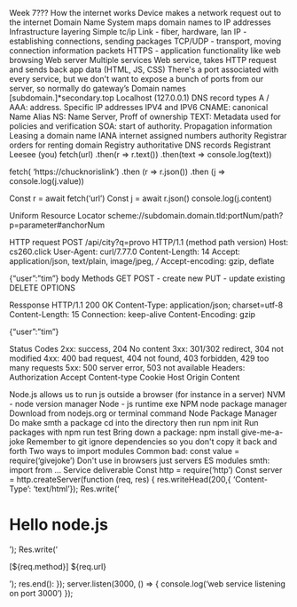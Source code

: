 Week 7???
How the internet works
Device makes a network request out to the internet
Domain Name System maps domain names to IP addresses
Infrastructure layering
Simple tc/ip
Link - fiber, hardware, lan
IP - establishing connections, sending packages
TCP/UDP - transport, moving connection information packets
HTTPS - application functionality like web browsing
Web server
Multiple services
Web service, takes HTTP request and sends back app data (HTML, JS, CSS)
There's a port associated with every service, but we don't want to expose a bunch of ports from our server, so normally do gateway’s
Domain names
[subdomain.]*secondary.top
Localhost (127.0.0.1) 
DNS record types
A / AAA: address. Specific IP addresses IPV4 and IPV6
CNAME: canonical Name Alias
NS: Name Server, Proff of ownership
TEXT: Metadata used for policies and verification
SOA: start of authority. Propagation information
Leasing a domain name
IANA internet assigned numbers authority
Registrar orders for renting domain
Registry authoritative DNS records
Registrant Leesee (you)
fetch(url)
.then(r => r.text())
.then(text => console.log(text))

fetch( ‘https://chucknorislink’)
.then (r => r.json())
.then (j => console.log(j.value))

Const r = await fetch(‘url’)
Const j = await r.json()
console.log(j.content)

Uniform Resource Locator
scheme://subdomain.domain.tld:portNum/path?p=parameter#anchorNum

HTTP request
POST /api/city?q=provo HTTP/1.1
(method path version)
Host: cs260.click
User-Agent: curl/7.77.0
Content-Length: 14
Accept: application/json, text/plain, image/jpeg, */*
Accept-encoding: gzip, deflate

{“user”:”tim”}
body
Methods
GET
POST - create new
PUT - update existing
DELETE
OPTIONS

Ressponse
HTTP/1.1 200 OK
Content-Type: application/json; charset=utf-8
Content-Length: 15
Connection: keep-alive
Content-Encoding: gzip

{“user”:”tim”}

Status Codes
2xx: success, 204 No content
3xx: 301/302 redirect, 304 not modified
4xx: 400 bad request, 404 not found, 403 forbidden, 429 too many requests
5xx: 500 server error, 503 not available
Headers:
Authorization
Accept
Content-type
Cookie
Host
Origin
Content


Node.js allows us to run js outside a browser (for instance in a server)
NVM - node version manager
Node - js runtime exe
NPM node package manager
Download from nodejs.org or terminal command
Node Package Manager
Do make smth a package cd into the directory then run npm init
Run packages with npm run test
Bring down a package: npm install give-me-a-joke
Remember to git ignore dependencies so you don't copy it back and forth
Two ways to import modules
Common bad: const value = require(‘givejoke’)
Don't use in browsers just servers
ES modules smth: import from …
Service deliverable
Const http = require(‘http’)
Const server = http.createServer(function (req, res) {
res.writeHead(200,{ ‘Content-Type’: ‘text/html’});
Res.write(‘<h1>Hello node.js</h1>’);
Res.write(‘<p>[${req.method}] ${req.url}</p>’);
res.end():
});
server.listen(3000, () => {
console.log(‘web service listening on port 3000’)
});
